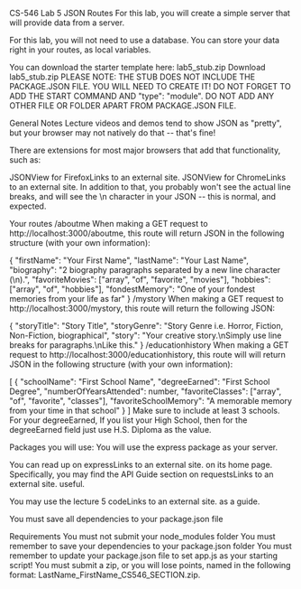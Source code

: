 CS-546 Lab 5
JSON Routes
For this lab, you will create a simple server that will provide data from a server.

For this lab, you will not need to use a database. You can store your data right in your routes, as local variables.

You can download the starter template here: lab5_stub.zip Download lab5_stub.zip PLEASE NOTE: THE STUB DOES NOT INCLUDE THE PACKAGE.JSON FILE. YOU WILL NEED TO CREATE IT! DO NOT FORGET TO ADD THE START COMMAND AND "type": "module". DO NOT ADD ANY OTHER FILE OR FOLDER APART FROM PACKAGE.JSON FILE.

General Notes
Lecture videos and demos tend to show JSON as "pretty", but your browser may not natively do that -- that's fine!

There are extensions for most major browsers that add that functionality, such as:

JSONView for FirefoxLinks to an external site.
JSONView for ChromeLinks to an external site.
In addition to that, you probably won't see the actual line breaks, and will see the \n character in your JSON -- this is normal, and expected.

Your routes
/aboutme
When making a GET request to http://localhost:3000/aboutme, this route will return JSON in the following structure (with your own information):

{
  "firstName": "Your First Name",
  "lastName": "Your Last Name",      
  "biography": "2 biography paragraphs separated by a new line character (\n).",
  "favoriteMovies": ["array", "of", "favorite", "movies"],
  "hobbies": ["array", "of", "hobbies"],
  "fondestMemory": "One of your fondest memories from your life as far"
}
/mystory
When making a GET request to http://localhost:3000/mystory, this route will return the following JSON:

{
  "storyTitle": "Story Title",
  "storyGenre": "Story Genre i.e. Horror, Fiction, Non-Fiction, biographical",
  "story": "Your creative story.\nSimply use line breaks for paragraphs.\nLike this."
}
/educationhistory
When making a GET request to http://localhost:3000/educationhistory, this route will will return JSON in the following structure (with your own information):

[
    {
      "schoolName": "First School Name",
      "degreeEarned": "First School Degree",
      "numberOfYearsAttended": number,
      "favoriteClasses": ["array", "of", "favorite", "classes"],
      "favoriteSchoolMemory": "A memorable memory from your time in that school"
    }
]
Make sure to include at least 3 schools. For your degreeEarned, If you list your High School, then for the degreeEarned field just use H.S. Diploma as the value.

Packages you will use:
You will use the express package as your server.

You can read up on expressLinks to an external site. on its home page. Specifically, you may find the API Guide section on requestsLinks to an external site. useful.

You may use the lecture 5 codeLinks to an external site. as a guide.

You must save all dependencies to your package.json file

Requirements
You must not submit your node_modules folder
You must remember to save your dependencies to your package.json folder
You must remember to update your package.json file to set app.js as your starting script!
You must submit a zip, or you will lose points, named in the following format: LastName_FirstName_CS546_SECTION.zip.
